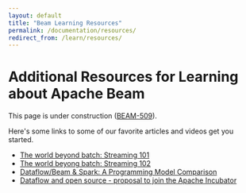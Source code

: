 ```yaml
---
layout: default
title: "Beam Learning Resources"
permalink: /documentation/resources/
redirect_from: /learn/resources/
---
```

# Additional Resources for Learning about Apache Beam

This page is under construction ([BEAM-509](https://issues.apache.org/jira/browse/BEAM-509)).

Here's some links to some of our favorite articles and videos get you started.

* [The world beyond batch: Streaming 101](https://www.oreilly.com/ideas/the-world-beyond-batch-streaming-101)
* [The world beyong batch: Streaming 102](https://www.oreilly.com/ideas/the-world-beyond-batch-streaming-102)
* [Dataflow/Beam & Spark: A Programming Model Comparison](https://cloud.google.com/dataflow/blog/dataflow-beam-and-spark-comparison)
* [Dataflow and open source - proposal to join the Apache Incubator](http://googlecloudplatform.blogspot.com/2016/01/Dataflow-and-open-source-proposal-to-join-the-Apache-Incubator.html)
